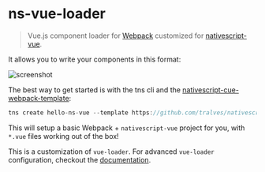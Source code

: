 # ns-vue-loader

> Vue.js component loader for [Webpack](https://webpack.js.org/) customized for [nativescript-vue](https://github.com/rigor789/nativescript-vue).

It allows you to write your components in this format:

![screenshot](http://blog.evanyou.me/images/vue-component.png)

The best way to get started is with the tns cli and the [nativescript-cue-webpack-template](https://github.com/tralves/nativescript-vue-webpack-template):

``` js
tns create hello-ns-vue --template https://github.com/tralves/nativescript-vue-webpack-template
```

This will setup a basic Webpack + `nativescript-vue` project for you, with `*.vue` files working out of the box!

This is a customization of `vue-loader`. For advanced `vue-loader` configuration, checkout the [documentation](https://vue-loader.vuejs.org).
